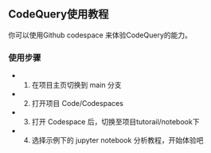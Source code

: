 ## CodeQuery使用教程

你可以使用Github codespace 来体验CodeQuery的能力。

### 使用步骤 

- 1. 在项目主页切换到 main 分支
- 2. 打开项目 Code/Codespaces
- 3. 打开 Codespace 后，切换至项目tutorail/notebook下
- 4. 选择示例下的 jupyter notebook 分析教程，开始体验吧
